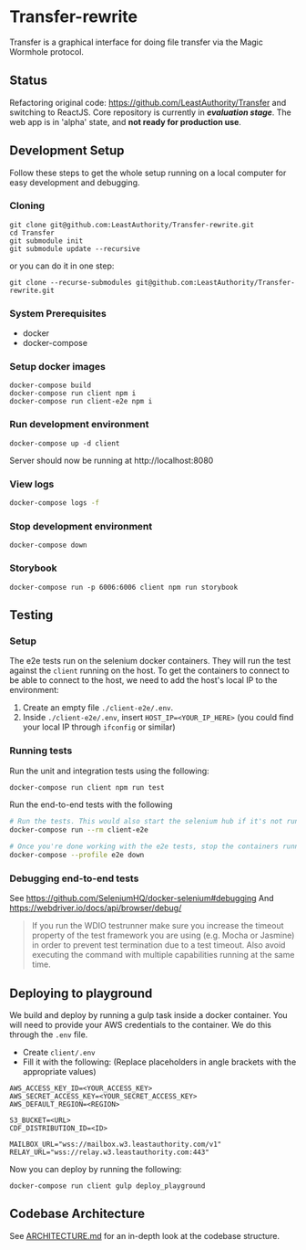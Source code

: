 # Transfer-rewrite

Transfer is a graphical interface for doing file transfer via the Magic Wormhole protocol.

## Status

Refactoring original code: https://github.com/LeastAuthority/Transfer and switching to ReactJS.
Core repository is currently in **_evaluation stage_**.
The web app is in 'alpha' state, and **not ready for production use**.

## Development Setup

Follow these steps to get the whole setup running on a local computer for easy development and debugging.

### Cloning

```
git clone git@github.com:LeastAuthority/Transfer-rewrite.git
cd Transfer
git submodule init
git submodule update --recursive
```

or you can do it in one step:

```
git clone --recurse-submodules git@github.com:LeastAuthority/Transfer-rewrite.git
```

### System Prerequisites

- docker
- docker-compose

### Setup docker images

```
docker-compose build
docker-compose run client npm i
docker-compose run client-e2e npm i
```

### Run development environment

```
docker-compose up -d client
```

Server should now be running at http://localhost:8080

### View logs

```sh
docker-compose logs -f
```

### Stop development environment

```
docker-compose down
```

### Storybook

```
docker-compose run -p 6006:6006 client npm run storybook
```

## Testing

### Setup

The e2e tests run on the selenium docker containers. They will run the test against the `client` running on the host.
To get the containers to connect to be able to connect to the host, we need to add the host's local IP to the environment:

1. Create an empty file `./client-e2e/.env`.
2. Inside `./client-e2e/.env`, insert `HOST_IP=<YOUR_IP_HERE>` (you could find your local IP through `ifconfig` or similar)

### Running tests

Run the unit and integration tests using the following:

```sh
docker-compose run client npm run test
```

Run the end-to-end tests with the following

```sh
# Run the tests. This would also start the selenium hub if it's not running yet.
docker-compose run --rm client-e2e

# Once you're done working with the e2e tests, stop the containers running the selenium hub.
docker-compose --profile e2e down
```

### Debugging end-to-end tests

See https://github.com/SeleniumHQ/docker-selenium#debugging
And https://webdriver.io/docs/api/browser/debug/

> If you run the WDIO testrunner make sure you increase the timeout property of the test framework you are using (e.g. Mocha or Jasmine) in order to prevent test termination due to a test timeout. Also avoid executing the command with multiple capabilities running at the same time.

## Deploying to playground

We build and deploy by running a gulp task inside a docker container. You will need to provide your AWS credentials to the container. We do this through the `.env` file.

- Create `client/.env`
- Fill it with the following: (Replace placeholders in angle brackets with the appropriate values)

```
AWS_ACCESS_KEY_ID=<YOUR_ACCESS_KEY>
AWS_SECRET_ACCESS_KEY=<YOUR_SECRET_ACCESS_KEY>
AWS_DEFAULT_REGION=<REGION>

S3_BUCKET=<URL>
CDF_DISTRIBUTION_ID=<ID>

MAILBOX_URL="wss://mailbox.w3.leastauthority.com/v1"
RELAY_URL="wss://relay.w3.leastauthority.com:443"
```

Now you can deploy by running the following:

```
docker-compose run client gulp deploy_playground
```

## Codebase Architecture

See [ARCHITECTURE.md](/ARCHITECTURE.md) for an in-depth look at the codebase structure.
